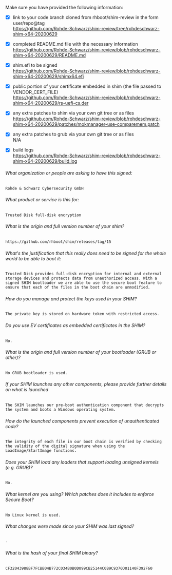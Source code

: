 Make sure you have provided the following information:

 - [x] link to your code branch cloned from rhboot/shim-review in the form user/repo@tag  
https://github.com/Rohde-Schwarz/shim-review/tree/rohdeschwarz-shim-x64-20200629
 - [x] completed README.md file with the necessary information  
https://github.com/Rohde-Schwarz/shim-review/blob/rohdeschwarz-shim-x64-20200629/README.md
 - [x] shim.efi to be signed  
https://github.com/Rohde-Schwarz/shim-review/blob/rohdeschwarz-shim-x64-20200629/shimx64.efi
 - [x] public portion of your certificate embedded in shim (the file passed to VENDOR_CERT_FILE)  
https://github.com/Rohde-Schwarz/shim-review/blob/rohdeschwarz-shim-x64-20200629/rs-uefi-cs.der
 - [x] any extra patches to shim via your own git tree or as files  
https://github.com/Rohde-Schwarz/shim-review/blob/rohdeschwarz-shim-x64-20200629/patches/mokmanager-use-comparemem.patch
 - [x] any extra patches to grub via your own git tree or as files  
N/A 
 - [x] build logs  
https://github.com/Rohde-Schwarz/shim-review/blob/rohdeschwarz-shim-x64-20200629/build.log


###### What organization or people are asking to have this signed:
`Rohde & Schwarz Cybersecurity GmbH`

###### What product or service is this for:
`Trusted Disk full-disk encryption`

###### What is the origin and full version number of your shim?
`https://github.com/rhboot/shim/releases/tag/15`

###### What's the justification that this really does need to be signed for the whole world to be able to boot it:
`Trusted Disk provides full-disk encryption for internal and external storage devices and protects data from unauthorized access. With a signed SHIM bootloader we are able to use the secure boot feature to ensure that each of the files in the boot chain are unmodified.`

###### How do you manage and protect the keys used in your SHIM?
`The private key is stored on hardware token with restricted access.`

###### Do you use EV certificates as embedded certificates in the SHIM?
`No.`

###### What is the origin and full version number of your bootloader (GRUB or other)?
`No GRUB bootloader is used.`

###### If your SHIM launches any other components, please provide further details on what is launched
`The SHIM launches our pre-boot authentication component that decrypts the system and boots a Windows operating system.`

###### How do the launched components prevent execution of unauthenticated code?
`The integrity of each file in our boot chain is verified by checking the validity of the digital signature when using the LoadImage/StartImage functions.`

###### Does your SHIM load any loaders that support loading unsigned kernels (e.g. GRUB)?
`No.`

###### What kernel are you using? Which patches does it includes to enforce Secure Boot?
`No Linux kernel is used.`

###### What changes were made since your SHIM was last signed?
`-`

###### What is the hash of your final SHIM binary?
`CF32043988BF7FCBB04B772C034B0B0D099CB25144C0B9C9370D01140F392F60`
